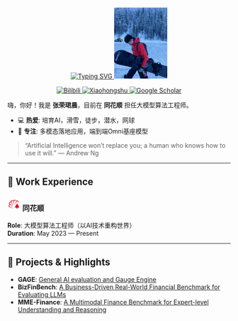 <!-- README Profile for Rongjunchen Zhang -->

<div align="center">

  <!-- Typing headline -->

  <a href="https://git.io/typing-svg">
    <img src="https://readme-typing-svg.demolab.com?font=Fira+Code&pause=1000&center=true&size=30&width=600&lines=console.log(%22Hello%2C%20World!%22);On_The_Way_to_AGI" alt="Typing SVG" />
  </a>

  <!-- Profile image -->

  <img src="static/profile.JPEG" alt="Profile Picture" width="120" style="border-radius:0%; margin-top: 15px;" />

  <!-- Social badges -->

  <p style="margin-top: 15px;">
    <a href="https://space.bilibili.com/8871911">
      <img src="https://img.shields.io/badge/Bilibili-%E8%A7%86%E9%A2%91%E4%B8%BB-ff69b4?logo=bilibili&logoColor=white" alt="Bilibili" />
    </a>
    <a href="https://www.xiaohongshu.com/user/profile/61b75ea5000000001000eb6b">
      <img src="https://img.shields.io/badge/Xiaohongshu-Profile-F5222D?logo=xiaohongshu&logoColor=white" alt="Xiaohongshu" />
    </a>
    <a href="https://scholar.google.com/citations?hl=zh-CN&user=1gMcIf8AAAJAe41dcUAAAAJ">
      <img src="https://img.shields.io/badge/Google%20Scholar-%E7%A7%91%E7%A0%94-4184F3?logo=google-scholar&logoColor=white" alt="Google Scholar" />
    </a>
  </p>

</div>

嗨，你好！我是 **张荣珺晨**，目前在 **同花顺** 担任大模型算法工程师。

* 💻 **热爱**: 培育AI，滑雪，徒步，潜水，网球
* 🌱 **专注**: 多模态落地应用，端到端Omni基座模型

> “Artificial Intelligence won’t replace you; a human who knows how to use it will.” — Andrew Ng

---

## 🏢 Work Experience

### <img src="static/logo.png" alt="同花顺" width="30"/> 同花顺
**Role**: 大模型算法工程师（以AI技术重构世界）  
**Duration**: May 2023 — Present


---

## 🚀 Projects & Highlights

* **GAGE**: [General AI evaluation and Gauge Engine](https://github.com/HiThink-Research/GAGE)
* **BizFinBench**: [A Business-Driven Real-World Financial Benchmark for Evaluating LLMs](https://github.com/HiThink-Research/BizFinBench)
* **MME-Finance**: [A Multimodal Finance Benchmark for Expert-level Understanding and Reasoning](https://github.com/HiThink-Research/MME-Finance)

<!-- ---

## 🛠️ Skills & Technologies

<details>
  <summary>Click to expand</summary>

* **Languages**: Python, JavaScript, TypeScript, C++
* **Frameworks**: React, Node.js, TensorFlow, PyTorch, vLLM
* **DevOps**: Docker, Kubernetes, Swift (RLHF), GitHub Actions
* **Data**: Pandas, NumPy, SQL, RESTful APIs
* **Tools**: Git, VSCode, JIRA

</details>

--- -->

